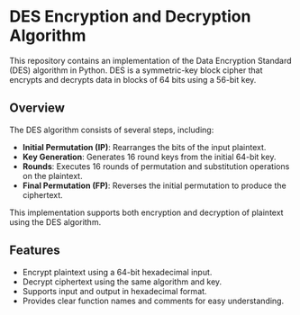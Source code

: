 # DES Encryption and Decryption Algorithm

This repository contains an implementation of the Data Encryption Standard (DES) algorithm in Python. DES is a symmetric-key block cipher that encrypts and decrypts data in blocks of 64 bits using a 56-bit key.

## Overview

The DES algorithm consists of several steps, including:

- **Initial Permutation (IP)**: Rearranges the bits of the input plaintext.
- **Key Generation**: Generates 16 round keys from the initial 64-bit key.
- **Rounds**: Executes 16 rounds of permutation and substitution operations on the plaintext.
- **Final Permutation (FP)**: Reverses the initial permutation to produce the ciphertext.

This implementation supports both encryption and decryption of plaintext using the DES algorithm.

## Features

- Encrypt plaintext using a 64-bit hexadecimal input.
- Decrypt ciphertext using the same algorithm and key.
- Supports input and output in hexadecimal format.
- Provides clear function names and comments for easy understanding.
